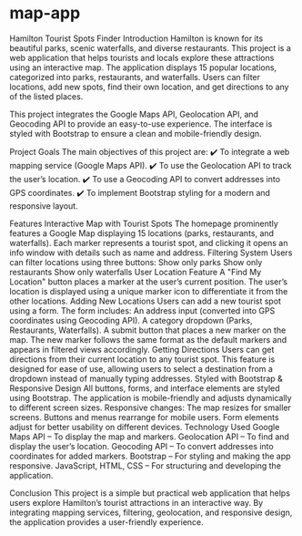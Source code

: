 # map-app
Hamilton Tourist Spots Finder
Introduction
Hamilton is known for its beautiful parks, scenic waterfalls, and diverse restaurants. This project is a web application that helps tourists and locals explore these attractions using an interactive map. The application displays 15 popular locations, categorized into parks, restaurants, and waterfalls. Users can filter locations, add new spots, find their own location, and get directions to any of the listed places.

This project integrates the Google Maps API, Geolocation API, and Geocoding API to provide an easy-to-use experience. The interface is styled with Bootstrap to ensure a clean and mobile-friendly design.

Project Goals
The main objectives of this project are:
✔️ To integrate a web mapping service (Google Maps API).
✔️ To use the Geolocation API to track the user’s location.
✔️ To use a Geocoding API to convert addresses into GPS coordinates.
✔️ To implement Bootstrap styling for a modern and responsive layout.

Features
Interactive Map with Tourist Spots
The homepage prominently features a Google Map displaying 15 locations (parks, restaurants, and waterfalls).
Each marker represents a tourist spot, and clicking it opens an info window with details such as name and address.
Filtering System
Users can filter locations using three buttons:
Show only parks
Show only restaurants
Show only waterfalls
User Location Feature
A "Find My Location" button places a marker at the user’s current position.
The user’s location is displayed using a unique marker icon to differentiate it from the other locations.
Adding New Locations
Users can add a new tourist spot using a form.
The form includes:
An address input (converted into GPS coordinates using Geocoding API).
A category dropdown (Parks, Restaurants, Waterfalls).
A submit button that places a new marker on the map.
The new marker follows the same format as the default markers and appears in filtered views accordingly.
Getting Directions
Users can get directions from their current location to any tourist spot.
This feature is designed for ease of use, allowing users to select a destination from a dropdown instead of manually typing addresses.
Styled with Bootstrap & Responsive Design
All buttons, forms, and interface elements are styled using Bootstrap.
The application is mobile-friendly and adjusts dynamically to different screen sizes.
Responsive changes:
The map resizes for smaller screens.
Buttons and menus rearrange for mobile users.
Form elements adjust for better usability on different devices.
Technology Used
Google Maps API – To display the map and markers.
Geolocation API – To find and display the user’s location.
Geocoding API – To convert addresses into coordinates for added markers.
Bootstrap – For styling and making the app responsive.
JavaScript, HTML, CSS – For structuring and developing the application.

Conclusion
This project is a simple but practical web application that helps users explore Hamilton’s tourist attractions in an interactive way. By integrating mapping services, filtering, geolocation, and responsive design, the application provides a user-friendly experience.